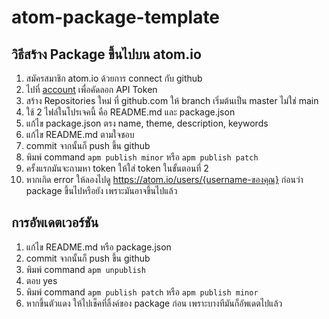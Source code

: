 # atom-package-template

## วิธีสร้าง Package ขึ้นไปบน atom.io

1. สมัครสมาชิก atom.io ด้วยการ connect กับ github
2. ไปที่ [account](https://atom.io/account) เพื่อคัดลอก API Token
3. สร้าง Repositories ใหม่ ที่ github.com ให้ branch เริ่มต้นเป็น master ไม่ใช่ main
4. ใช้ 2 ไฟล์ในโปรเจคนี้ คือ README.md และ package.json
5. แก้ไข package.json ตรง name, theme, description, keywords
6. แก้ไข README.md ตามใจชอบ
7. commit จากนั้นก็ push ขึ้น github
8. พิมพ์ command `apm publish minor` หรือ `apm publish patch`
9. ครั้งแรกมันจะถามหา token ให้ใส่ token ในขั้นตอนที่ 2
10. หากเกิด error ให้ลองไปดู https://atom.io/users/{username-ของคุณ}  ก่อนว่า package ขึ้นไปหรือยัง เพราะมันอาจขึ้นไปแล้ว

## การอัพเดตเวอร์ชัน
1. แก้ไข README.md หรือ package.json
2. commit จากนั้นก็ push ขึ้น github
3. พิมพ์ command `apm unpublish`
4. ตอบ yes
5. พิมพ์ command `apm publish patch` หรือ `apm publish minor`
6. หากขึ้นตัวแดง ให้ไปเช็คที่ลิ้งค์ของ package ก่อน เพราะบางทีมันก็อัพเดตไปแล้ว
